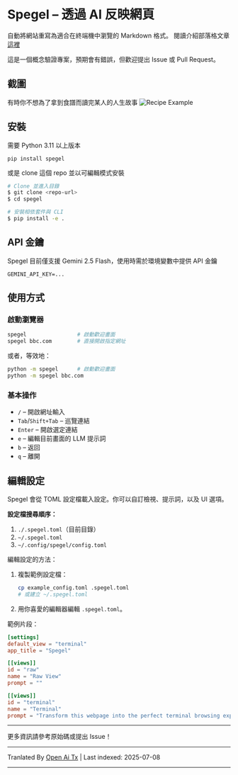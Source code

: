 # Spegel – 透過 AI 反映網頁

自動將網站重寫為適合在終端機中瀏覽的 Markdown 格式。
閱讀介紹部落格文章 [這裡](https://simedw.com/2025/06/23/introducing-spegel/)

這是一個概念驗證專案，預期會有錯誤，但歡迎提出 Issue 或 Pull Request。

##  截圖
有時你不想為了拿到食譜而讀完某人的人生故事
![Recipe Example](https://simedw.com/2025/06/23/introducing-spegel/images/recipe_example.png)


## 安裝

需要 Python 3.11 以上版本

```
pip install spegel
```
或是 clone 這個 repo 並以可編輯模式安裝

```bash
# Clone 並進入目錄
$ git clone <repo-url>
$ cd spegel

# 安裝相依套件與 CLI
$ pip install -e .
```

## API 金鑰
Spegel 目前僅支援 Gemini 2.5 Flash，使用時需於環境變數中提供 API 金鑰

```
GEMINI_API_KEY=...
```


## 使用方式

### 啟動瀏覽器

```bash
spegel                # 啟動歡迎畫面
spegel bbc.com        # 直接開啟指定網址
```

或者，等效地：

```bash
python -m spegel      # 啟動歡迎畫面
python -m spegel bbc.com
```

### 基本操作
- `/`         – 開啟網址輸入
- `Tab`/`Shift+Tab` – 巡覽連結
- `Enter`     – 開啟選定連結
- `e`         – 編輯目前畫面的 LLM 提示詞
- `b`         – 返回
- `q`         – 離開

## 編輯設定

Spegel 會從 TOML 設定檔載入設定。你可以自訂檢視、提示詞，以及 UI 選項。

**設定檔搜尋順序：**
1. `./.spegel.toml`（目前目錄）
2. `~/.spegel.toml`
3. `~/.config/spegel/config.toml`

編輯設定的方法：
1. 複製範例設定檔：
   ```bash
   cp example_config.toml .spegel.toml
   # 或建立 ~/.spegel.toml
   ```
2. 用你喜愛的編輯器編輯 `.spegel.toml`。

範例片段：
```toml
[settings]
default_view = "terminal"
app_title = "Spegel"

[[views]]
id = "raw"
name = "Raw View"
prompt = ""

[[views]]
id = "terminal"
name = "Terminal"
prompt = "Transform this webpage into the perfect terminal browsing experience! ..."
```

---

更多資訊請參考原始碼或提出 Issue！

---

Tranlated By [Open Ai Tx](https://github.com/OpenAiTx/OpenAiTx) | Last indexed: 2025-07-08

---